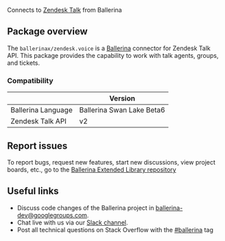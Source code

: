 Connects to [Zendesk Talk](https://developer.zendesk.com/api-reference/) from Ballerina

## Package overview
The `ballerinax/zendesk.voice` is a [Ballerina](https://ballerina.io/) connector for Zendesk Talk API.
This package provides the capability to work with talk agents, groups, and tickets.

### Compatibility
|                    | Version                   |
|--------------------|---------------------------|
| Ballerina Language | Ballerina Swan Lake Beta6 | 
| Zendesk Talk API   | v2                        |

## Report issues
To report bugs, request new features, start new discussions, view project boards, etc., go to the [Ballerina Extended Library repository](https://github.com/ballerina-platform/ballerina-extended-library)

## Useful links
- Discuss code changes of the Ballerina project in [ballerina-dev@googlegroups.com](mailto:ballerina-dev@googlegroups.com).
- Chat live with us via our [Slack channel](https://ballerina.io/community/slack/).
- Post all technical questions on Stack Overflow with the [#ballerina](https://stackoverflow.com/questions/tagged/ballerina) tag
